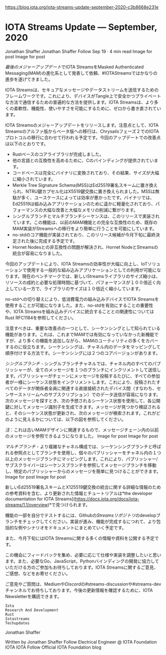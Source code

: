 https://blog.iota.org/iota-streams-update-september-2020-c3b8668e231e

# IOTA Streams Update — September, 2020
Jonathan Shaffer
Jonathan Shaffer
Follow
Sep 19 · 4 min read
Image for post
Image for post

<!--
Since our *last major update* announcing IOTA Streams as the evolution of Masked Authenticated Messaging (MAM), we’ve made substantial progress on #IOTAStreams and now invite the community to test some of its new functionality, in preparation for the beta release.
-->
*最後のメジャーアップデート*でIOTA StreamsをMasked Authenticated Messaging(MAM)の進化系として発表して依頼、#IOTAStreamsではかなりの進歩を遂げてきました。

<!--
IOTA Streams is a framework for sending secure messages and data streams. This provides a universal method for devices to communicate in a secure and private manner on the Tangle. IOTA Streams has been rewritten from the ground up to allow a lot more flexibility, functionality and ease of use.
-->
IOTA Streamsは、セキュアなメッセージやデータストリームを送信するためのフレームワークです。これにより、デバイスがTangle上で安全かつプライベートな方法で通信するための普遍的な方法を提供します。IOTA Streamsは、より多くの柔軟性、機能性、使いやすさを可能にするために、ゼロから書き直されています。

<!--
We are now releasing a major update for IOTA Streams. As a note, the progression of IOTA Streams out of Alpha and into Beta is planned to occur with the transition of the IOTA protocol through Chrysalis Phase 2. The improvements in this update are:
-->
IOTA Streamsのメジャーアップデートをリリースします。注意点として、IOTA Streamsのアルファ版からベータ版への移行は、Chrysailsフェーズ２でのIOTAプロトコルの移行に合わせて行われる予定です。今回のアップデートでの改善点は以下のとおりです。

<!--
- The Rust based core library is now complete
- C Bindings have been provided for easier compatibility with other languages
- The codebase has been completely converted to binary resulting in an impressive size reduction.
- The Merkle Tree Signature Scheme (MSS) has been replaced with Ed25519 signature scheme and NTRU key encapsulation has been replaced with X25519 key exchange. The MSS was much too wasteful and inefficient in some use cases. With binary, Ed25519 is much more lightweight for embedded applications resulting in a drastic improvement in performance and a considerable memory reduction.
- Single Branch and Multi-Branch Sequencing has been implemented in this release. This functionality should allow for existing MAM implementations to migrate over to Streams much easier due to full compatibility with previous MAM capabilities.
- Core functionality for no-std has been implemented and should be completed after this release candidate is finalized later this month.
- An incompatibility issue with Hornet Nodes has been addressed allowing ease of integration for Streams with Hornet Nodes.
-->
- Rustベースのコアライブラリが完成しました。
- 他の言語との互換性を高めるために、Cのバインディングが提供されています。
- コードベースは完全にバイナリに変換されており、その結果、サイズが大幅に縮小されています。
- Merkle Tree Signature Schema(MSS)はEd25519署名スキームに置き換えられ、NTRU鍵カプセル化はX5519鍵交換に置き換えられました。MSSは無駄が多く、ユースケースによっては効率が悪かったです。バイナリでは、Ed25519は組み込みアプリケーションのために遥かに軽量化されており、パフォーマンスの大幅な改善と大幅なメモリの削減に繋がります。
- シングルブランチとマルチブランチシーケンスは、このリリースで実装されています。この機能は、以前のMAM機能との完全な互換性のため、既存のMAM実装がStreamsへの移行をより簡単に行うことを可能にしています。
- no-stdのコア機能が実装されており、このリリース候補が今月下旬に最終決定された後に完成する予定です。
- Hornet Nodesとの非互換性の問題が解決され、Hornet NodeとStreamsの統合が容易になりました。

<!--
This update brings massive improvements in efficiency to IOTA Streams on it’s road to being enabled as a general embedded application for use in IoT solutions. Current benchmarking estimates put the size reduction of the new Streams library to *a nearly 10X reduction in library size* while having *a near 100X improvement in performance* based on resource constraints and processing time required.
-->
今回のアップデートにより、IOTA Streamsの効率性が大幅に向上し、IoTソリューションで使用する一般的な組み込みアプリケーションとしての利用が可能になります。現在のベンチマークでは、新しいStreamsライブラリのサイズ縮小は、リソースの成約と必要な処理時間に基づいて、パフォーマンスが１００倍近く向上している一方で、ライブラリのサイズは１０倍近く縮小しています。

<!--
The switch to no-std enables the use of IOTA Streams in low power embedded devices, and also results in significant further size improvements, currently estimated at a 4–5x size reduction. For more information on no-std you can read more in The Embedded Rust Book and to further detail the importance of enabling no-std and it’s relevance to integrating IOTA Streams with embedded devices you can read more in Rust RFC1184.
-->
no-stdへの切り替えにより、低消費電力の組み込みデバイスでIOTA Streamsを使用することが可能になりました。また、no-stdを有効にすることの重要性や、IOTA Streamsを組み込みデバイスに統合することとの関連性についてはRust RFC1184を参照してください。

<!--
To note, one of the important improvements notates a feature known as Sequencing. This is a new feature that was not previously enabled on MAM, but helps to cover many of the utilities of MAM while adding more capabilities. Sequencing is a method for mapping and ordering data in a channel. There are two core versions of sequencing:
-->
注意すべきは、重要な改善点の一つとして、シーケンシングとして知られている機能があります。これは、これまでMAMでは有効になっていなかった新機能ですが、より多くの機能を追加しながら、MAMのユーティリティの多くをカバーするのに役立ちます。シーケンシングは、チャネル内のデータをマッピングして順序付けする方法です。シーケンシングには２つのコアバージョンがあります。

<!--
*Single Branch* — In a single branch channel, all messages will be incrementally sent to a single branch by all publishers within the channel. Each time a publisher posts a message into the chain, all participants increment the sequence state uniformly. This allows for easy transmission of data between directly connected devices (i.e. a subscription to sensor streams) where all data posted is relevant to all parties involved. When looking for the next message, a message identifier can be generated for each public key using the next anticipated sequence state. If the message is found and verified, that sequence state is updated and the next message searched for. For a visual of what this looks like reference the below diagram.
-->
*シングルブランチ* - シングルブランチチャネルでは、チャネル内のすべてのパブリッシャーが、全てのメッセージを１つのブランチにインクリメントして送信します。パブリッシャーがチェーンにメッセージを投稿するたびに、すべての参加者が一様にシーケンス状態をインクリメントします。これにより、投稿されたすべてのデータが関係者全員に関連する直接接続されたデバイス間（すなわち、センサーストリームへのサブスクリプション）でのデータ送信が容易になります。次のメッセージを探すとき、次の予想されるシーケンス状態を使用して、各公開鍵に対してメッセージ識別子を生成できます。メッセージが見つかり検証されると、そのシーケンス状態が更新され、次のメッセージが検索されます。これがどのように見えるかについては、以下の図を参照してください。

<!--
*NOTE*: This is relevant to older MAM designs, as we can now reference previous messages in a message chain.
-->
*注*：これは古いMAMデザインに関連するもので、メッセージチェーン内の以前のメッセージを参照できるようになりました。
Image for post
Image for post

<!--
*Multi-Branch* — More complex channel configurations use a branch as a point of reference, called the sequencing branch to map individual publishers to the one or more messaging branches found in the channel. This allows for publishers/subscribers to use the sequencing branch as a reference to navigate the messaging branch(es) to easily find the messages from a specific publisher.
-->
*マルチブランチ* - より複雑なチャネル構成では、シーケンシングブランチと呼ばれる参照点としてブランチを使用し、個々のパブリッシャーをチャネル内の１つ以上のメッセージブランチにマッピングします。これにより、パブリッシャー/サブスクライバーはシーケンスブランチを参照してメッセージブランチを移動し、特定のパブリッシャーからのメッセージを簡単に見つけることができます。
Image for post
Image for post

<!--
More updated information and tutorials can be found in *[the developer documentation for IOTA Streams](https://docs.iota.org/docs/iota-streams/1.1/overview)*, including reference material for further information on the new Ed25519 signature scheme and X25519 key exchange integrations.
-->
新しいEd25519署名スキームとX125519鍵交換の統合に関する詳細な情報のための参考資料を含む、より更新された情報とチュートリアルは*the developer documentation for IOTA Streams](https://docs.iota.org/docs/iota-streams/1.1/overview)*で見つけられます。

<!--
To test some of the functionality yourself, you can check out the develop branch of the *Streams repository* on our Github. As we progress with the implementation and finalize the functionality, we will be working on more comprehensive examples and scenarios in our documentation.
-->
機能の一部を自分でテストするには、Githubの*Streamsリポジトリ*のdevelopブランチをチェックしてください。実装が進み、機能が完成するにつれて、より包括的な例やシナリオをドキュメントにまとめていく予定です。

<!--
We will also be releasing much more information and material regarding IOTA Streams later this month.
-->
また、今月下旬にはIOTA Streamsに関する多くの情報や資料を公開する予定です。

<!--
We’d like to take this opportunity to gather feedback, and then adjust the upcoming specification and implementation as necessary, as defined in our *roadmap*. We also welcome others in the community to help develop the necessary Go, JavaScript and Python bindings. Please take the time to fill out the short survey that can be found *here* with input, comments, and feedback on IOTA Streams.
-->
この機会にフィードバックを集め、必要に応じて仕様や実装を調整したいと思います。また、必要なGo、JavaScript，Pythonバインディングの開発に協力していただける方のご参加もお待ちしております。IOTA Streamsに関するご意見、ご感想、などをお寄せください。

<!--
As always, we welcome your comments and questions either here on Medium or in the #streams-discussion or #streams-dev channels on *Discord*. To keep track of future updates, you can also subscribe to the IOTA Newsletter *here*.
-->
ご意見やご質問は、Mediumや*Discord*の#streams-discussionや#streams-devチャンネルでお待ちしております。今後の更新情報を確認するために、IOTA Newsletterを購読できます。

    Iota
    Research And Development
    Rust
    Iotastreams
    Techupdates

Jonathan Shaffer

Written by
Jonathan Shaffer
Follow
Electrical Engineer @ IOTA Foundation
IOTA
IOTA
Follow
Official IOTA Foundation blog